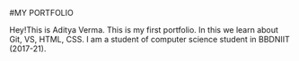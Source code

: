 #MY PORTFOLIO

Hey!This is Aditya Verma. This is my first portfolio. 
In this we learn about Git, VS, HTML, CSS. 
I am a student of computer science student in BBDNIIT (2017-21).  